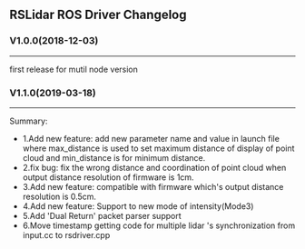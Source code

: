 ## RSLidar ROS Driver Changelog

### V1.0.0(2018-12-03) 
---
first release for mutil node version

### V1.1.0(2019-03-18) 
---
Summary:
* 1.Add new feature: add new parameter name and value in launch file where max_distance is used to set maximum distance of display of 
point cloud and min_distance is for minimum distance.
* 2.fix bug: fix the wrong distance and coordination of point cloud when output distance resolution of firmware is 1cm.
* 3.Add new feature: compatible with firmware which's output distance resolution is 0.5cm.
* 4.Add new feature: Support to new mode of intensity(Mode3)
* 5.Add 'Dual Return' packet parser support
* 6.Move timestamp getting code for multiple lidar 's synchronization from input.cc to rsdriver.cpp


